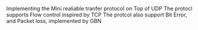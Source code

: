 Implementing the Mini realiable tranfer protocol on Top of UDP
The protocl supports Flow control inspired by TCP
The protcol also support Bit Error, and Packet loss, implemented by GBN
